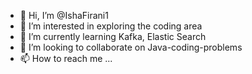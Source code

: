 - 👋 Hi, I’m @IshaFirani1
- 👀 I’m interested in exploring the coding area 
- 🌱 I’m currently learning Kafka, Elastic Search
- 💞️ I’m looking to collaborate on Java-coding-problems
- 📫 How to reach me ...

<!---
IshaFirani1/IshaFirani1 is a ✨ special ✨ repository because its `README.md` (this file) appears on your GitHub profile.
You can click the Preview link to take a look at your changes.
--->
